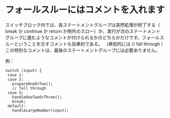 # フォールスルーにはコメントを入れます

スイッチブロック内では、各ステートメントグループは突然処理が終了する（ break か continue か return か例外のスロー）か、実行が次のステートメントグループに進むようなコメントが付けられるかのどちらかだけです。フォールスルーということを示すコメントも効果的である。 （典型的には // fall through ）この特別なコメントは、最後のステートメントグループには必要ありません。

例：

```
switch (input) {
 case 1:
 case 2:
   prepareOneOrTwo();
   // fall through
 case 3:
   handleOneTwoOrThree();
   break;
 default:
   handleLargeNumber(input);
```
